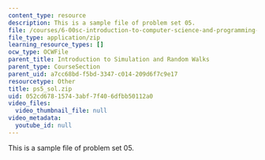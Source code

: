 ```yaml
---
content_type: resource
description: This is a sample file of problem set 05.
file: /courses/6-00sc-introduction-to-computer-science-and-programming-spring-2011/052cd67815743abf7f406dfbb50112a0_ps5_sol.zip
file_type: application/zip
learning_resource_types: []
ocw_type: OCWFile
parent_title: Introduction to Simulation and Random Walks
parent_type: CourseSection
parent_uid: a7cc68bd-f5bd-3347-c014-209d6f7c9e17
resourcetype: Other
title: ps5_sol.zip
uid: 052cd678-1574-3abf-7f40-6dfbb50112a0
video_files:
  video_thumbnail_file: null
video_metadata:
  youtube_id: null
---
```

This is a sample file of problem set 05.

